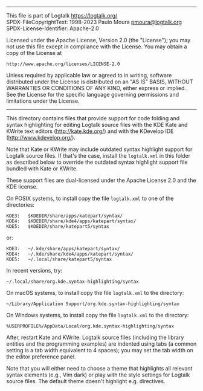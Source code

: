 ________________________________________________________________________

This file is part of Logtalk <https://logtalk.org/>  
SPDX-FileCopyrightText: 1998-2023 Paulo Moura <pmoura@logtalk.org>  
SPDX-License-Identifier: Apache-2.0

Licensed under the Apache License, Version 2.0 (the "License");
you may not use this file except in compliance with the License.
You may obtain a copy of the License at

    http://www.apache.org/licenses/LICENSE-2.0

Unless required by applicable law or agreed to in writing, software
distributed under the License is distributed on an "AS IS" BASIS,
WITHOUT WARRANTIES OR CONDITIONS OF ANY KIND, either express or implied.
See the License for the specific language governing permissions and
limitations under the License.
________________________________________________________________________


This directory contains files that provide support for code folding and 
syntax highlighting for editing Logtalk source files with the KDE Kate 
and KWrite text editors (http://kate.kde.org/) and with the KDevelop IDE 
(http://www.kdevelop.org/).

Note that Kate or KWrite may include outdated syntax highlight support for
Logtalk source files. If that's the case, install the `logtalk.xml` in this
folder as described below to override the outdated syntax highlight support
file bundled with Kate or KWrite.

These support files are dual-licensed under the Apache License 2.0 and the
KDE license.

On POSIX systems, to install copy the file `logtalk.xml` to one of the
directories:

	KDE3:	$KDEDIR/share/apps/katepart/syntax/
	KDE4:	$KDEDIR/share/kde4/apps/katepart/syntax/
	KDE5:	$KDEDIR/share/katepart5/syntax

or:

	KDE3:	~/.kde/share/apps/katepart/syntax/
	KDE4:	~/.kde/share/kde4/apps/katepart/syntax/
	KDE5:	~/.local/share/katepart5/syntax

In recent versions, try:

	~/.local/share/org.kde.syntax-highlighting/syntax

On macOS systems, to install copy the file `logtalk.xml` to the directory:

	~/Library/Application Support/org.kde.syntax-highlighting/syntax

On Windows systems, to install copy the file `logtalk.xml` to the directory:

	%USERPROFILE%/AppData/Local/org.kde.syntax-highlighting/syntax

After, restart Kate and KWrite. Logtalk source files (including the library
entities and the programming examples) are indented using tabs (a common
setting is a tab width equivalent to 4 spaces); you may set the tab width
on the editor preference panel.

Note that you will either need to choose a theme that highlights all relevant
syntax elements (e.g., Vim dark) or play with the style settings for Logtalk
source files. The default theme doesn't highlight e.g. directives.
